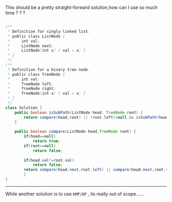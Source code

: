 
This should be a pretty straight-forward solution,how can I
use so much time ? ? ? 

```Java

/**
 * Definition for singly-linked list.
 * public class ListNode {
 *     int val;
 *     ListNode next;
 *     ListNode(int x) { val = x; }
 * }
 */
/**
 * Definition for a binary tree node.
 * public class TreeNode {
 *     int val;
 *     TreeNode left;
 *     TreeNode right;
 *     TreeNode(int x) { val = x; }
 * }
 */
class Solution {
    public boolean isSubPath(ListNode head, TreeNode root) {
        return compare(head,root) || (root.left!=null && isSubPath(head,root.left)) || (root.right!=null && isSubPath(head,root.right));
    }
    
    public boolean compare(ListNode head,TreeNode root) {
        if(head==null)
            return true;
        if(root==null)
            return false;
        
        if(head.val!=root.val)
            return false;
        return compare(head.next,root.left) || compare(head.next,root.right);
        }
}

```

---

While another solution is to use `KMP/DP` , its really out of scope......